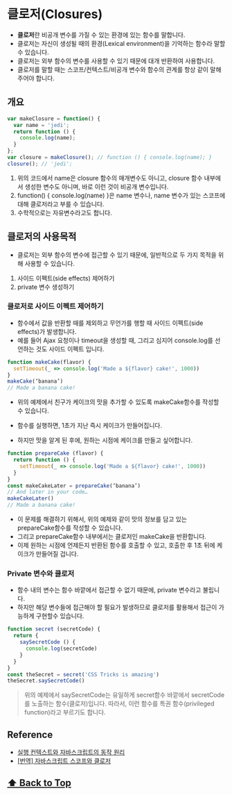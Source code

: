 # 클로저(Closures)

* **클로저**란 비공개 변수를 가질 수 있는 환경에 있는 함수를 말합니다.
* 클로저는 자신이 생성될 때의 환경(Lexical environment)을 기억하는 함수라 말할수 있습니다.
* 클로저는 외부 함수의 변수를 사용할 수 있기 때문에 대개 반환하여 사용합니다.
* 클로저를 말할 때는 스코프/컨텍스트/비공개 변수와 함수의 관계를 항상 같이 말해주어야 합니다.


## 개요

```javascript
var makeClosure = function() {
  var name = 'jedi';
  return function () {
    console.log(name);
  }
};
var closure = makeClosure(); // function () { console.log(name); }
closure(); // 'jedi';
```


1. 위의 코드에서 name은 closure 함수의 매개변수도 아니고, closure 함수 내부에서 생성한 변수도 아니며, 바로 이런 것이 비공개 변수입니다.
2. function() { console.log(name) }은 name 변수나, name 변수가 있는 스코프에 대해 클로저라고 부를 수 있습니다.
3. 수학적으로는 자유변수라고도 합니다.

## 클로저의 사용목적

* 클로저는 외부 함수의 변수에 접근할 수 있기 때문에, 일반적으로 두 가지 목적을 위해 사용할 수 있습니다.

1. 사이드 이펙트(side effects) 제어하기
2. private 변수 생성하기

### 클로저로 사이드 이펙트 제어하기

* 함수에서 값을 반환할 때를 제외하고 무언가를 행할 때 사이드 이펙트(side effects)가 발생합니다. 
* 예를 들어 Ajax 요청이나 timeout을 생성할 때, 그리고 심지어 console.log를 선언하는 것도 사이드 이펙트 입니다.


```javascript
function makeCake(flavor) {
  setTimeout(_ => console.log('Made a ${flavor} cake!', 1000))
}
makeCake(‘banana’)
// Made a banana cake!
```
* 위의 예제에서 친구가 케이크의 맛을 추가할 수 있도록 makeCake함수를 작성할 수 있습니다.
* 함수를 실행하면, 1초가 지난 즉시 케이크가 만들어집니다.

* 하지만 맛을 알게 된 후에, 원하는 시점에 케이크를 만들고 싶어합니다.

```javascript
function prepareCake (flavor) {
  return function () {
    setTimeout(_ => console.log('Made a ${flavor} cake!', 1000))
  }
}
const makeCakeLater = prepareCake(‘banana’)
// And later in your code…
makeCakeLater()
// Made a banana cake!
```
* 이 문제를 해결하기 위해서, 위의 예제와 같이 맛의 정보를 담고 있는 prepareCake함수를 작성할 수 있습니다.   
* 그리고 prepareCake함수 내부에서는 클로저인 makeCake을 반환합니다.
* 이제 원하는 시점에 언제든지 반환된 함수를 호출할 수 있고, 호출한 후 1초 뒤에 케이크가 만들어질 겁니다.


### Private 변수와 클로저

* 함수 내의 변수는 함수 바깥에서 접근할 수 없기 때문에, private 변수라고 불립니다.
* 하지만 해당 변수들에 접근해야 할 필요가 발생하므로 클로저를 활용해서 접근이 가능하게 구현할수 있습니다.


```javascript
function secret (secretCode) {
  return {
    saySecretCode () {
      console.log(secretCode)
    }
  }
}
const theSecret = secret('CSS Tricks is amazing')
theSecret.saySecretCode()
```

> 위의 예제에서 saySecretCode는 유일하게 secret함수 바깥에서 secretCode를 노출하는 함수(클로저)입니다. 따라서, 이런 함수를 특권 함수(privileged function)라고 부르기도 합니다.

## Reference

- [실행 컨텍스트와 자바스크립트의 동작 원리](https://poiemaweb.com/js-execution-context)
- [[번역] 자바스크립트 스코프와 클로저](https://medium.com/@khwsc1/%EB%B2%88%EC%97%AD-%EC%9E%90%EB%B0%94%EC%8A%A4%ED%81%AC%EB%A6%BD%ED%8A%B8-%EC%8A%A4%EC%BD%94%ED%94%84%EC%99%80-%ED%81%B4%EB%A1%9C%EC%A0%80-javascript-scope-and-closures-8d402c976d19)


 **[⬆  Back to Top](#클로저Closures)**
---
